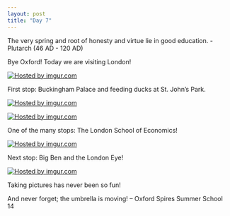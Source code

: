 ```yaml
---
layout: post
title: "Day 7"
---
```


The very spring and root of honesty and virtue lie in good education. -Plutarch (46 AD - 120 AD)

Bye Oxford! Today we are visiting London!

<a href="http://imgur.com/J7OCP7r"><img src="http://i.imgur.com/J7OCP7r.jpg" title="Hosted by imgur.com" /></a>

First stop: Buckingham Palace and feeding ducks at St. John’s Park. 

<a href="http://imgur.com/e6Tp2dp"><img src="http://i.imgur.com/e6Tp2dp.jpg" title="Hosted by imgur.com" /></a>

<a href="http://imgur.com/zfOT9LI"><img src="http://i.imgur.com/zfOT9LI.jpg" title="Hosted by imgur.com" /></a>

One of the many stops: The London School of Economics!

<a href="http://imgur.com/vts8IDm"><img src="http://i.imgur.com/vts8IDm.jpg" title="Hosted by imgur.com" /></a>

Next stop: Big Ben and the London Eye!

<a href="http://imgur.com/0oPGl8g"><img src="http://i.imgur.com/0oPGl8g.jpg" title="Hosted by imgur.com" /></a>

Taking pictures has never been so fun!

And never forget; the umbrella is moving! – Oxford Spires Summer School 14

